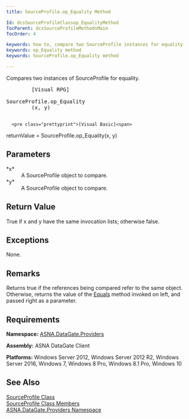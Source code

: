 ```yaml
---
title: SourceProfile.op_Equality Method

Id: dcsSourceProfileClassop_EqualityMethod
TocParent: dcsSourceProfileMethodsMain
TocOrder: 4

keywords: how to, compare two SourceProfile instances for equality
keywords: op_Equality method
keywords: SourceProfile.op_Equality method

---
```


Compares two instances of <span>SourceProfile</span> for equality.
<pre class="prettyprint">
        <span>[Visual RPG]</span>
        <span>
SourceProfile.op_Equality</span>
        <span>(x, y)</span>
      </pre>
      <pre class="prettyprint">[Visual Basic]<span>
returnValue = SourceProfile.op_Equality</span>(x, y)</pre>

## Parameters

<dl>
        <dt>
 *x* 
        </dt>
        <dd>A SourceProfile object to compare. </dd>
        <dt>
 *y* 
        </dt>
        <dd>A SourceProfile object to compare.
							</dd>
</dl>

## Return Value

<span>True</span> if <span>x</span> and <span>y</span> have the same invocation lists; otherwise false.
## Exceptions

None.
## Remarks

Returns<span> true</span> if the references being compared refer to the same object. Otherwise, returns the value of the [Equals](source-profile-class-equals-method.html) method invoked on left, and passed right as a parameter. 
## Requirements

**Namespace:** [ ASNA.DataGate.Providers](datagate-providers-namespace.html) 

**Assembly:** ASNA DataGate Client

**Platforms:** Windows Server 2012, Windows Server 2012 R2, Windows Server 2016, Windows 7, Windows 8 Pro, Windows 8.1 Pro, Windows 10
## See Also


[SourceProfile Class](source-profile-class.html) <br />[SourceProfile Class Members](source-profile-members.html)<br />[ASNA.DataGate.Providers Namespace](datagate-providers-namespace.html)

